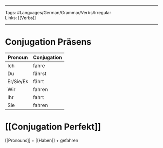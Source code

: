 ___
Tags: #Languages/German/Grammar/Verbs/Irregular  
Links: [[Verbs]]
___
# Conjugation Präsens
Pronoun|Conjugation
------------ | ------------
Ich | fahre
Du | fährst
Er/Sie/Es | fährt
Wir | fahren
Ihr | fahrt
Sie | fahren


# [[Conjugation Perfekt]]
[[Pronouns]] + [[Haben]] +  gefahren
